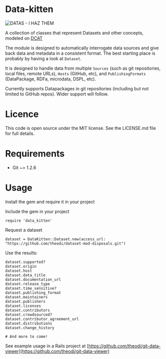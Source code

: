 # Data-kitten

![DATAS - I HAZ THEM](https://gs1.wac.edgecastcdn.net/8019B6/data.tumblr.com/67399f2b335ef62d562dc9eb41c0db16/tumblr_mmy9g7rA8M1s4aj1ho1_500.jpg)

A collection of classes that represent Datasets and other concepts, modeled on [DCAT](http://www.w3.org/TR/vocab-dcat/)

The module is designed to automatically interrogate data sources and give back data 
and metadata in a consistent format. The best starting place is probably by having a look at `Dataset`.

It is designed to handle data from multiple `Sources` (such as git repositories, local files, remote URLs), 
`Hosts` (GitHub, etc), and `PublishingFormats` (DataPackage, RDFa, microdata, DSPL, etc).

Currently supports Datapackages in git repositories (including but not limited to GitHub repos). 
Wider support will follow.

# Licence

This code is open source under the MIT license. See the LICENSE.md file for full details.

# Requirements

* Git ~> 1.2.6

# Usage

Install the gem and require it in your project

Include the gem in your project

	require 'data_kitten'
	
Request a dataset
	
	dataset = DataKitten::Dataset.new(access_url: "https://github.com/theodi/dataset-mod-disposals.git")
	
Use the results:

	dataset.supported?
	dataset.origin
	dataset.host
	dataset.data_title
	dataset.documentation_url
	dataset.release_type
	dataset.time_sensitive?
	dataset.publishing_format
	dataset.maintainers
	dataset.publishers
	dataset.licenses
	dataset.contributors
	dataset.crowdsourced?
	dataset.contributor_agreement_url
	dataset.distributions
	dataset.change_history
	
	# And more to come!

See example usage in a Rails project at [https://github.com/theodi/git-data-viewer](https://github.com/theodi/git-data-viewer)


